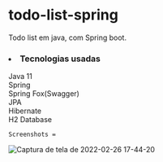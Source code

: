 # todo-list-spring
Todo list em java, com Spring boot.

<h3><li>Tecnologias usadas</li></h3>
    Java 11<br>
    Spring<br>
    Spring Fox(Swagger)<br>
    JPA<br>
    Hibernate<br>
    H2 Database<br>
    
    Screenshots =
    
![Captura de tela de 2022-02-26 17-44-20](https://user-images.githubusercontent.com/89152312/155860536-66c496a4-624c-42b8-a759-7dfe98e07010.png)
